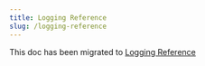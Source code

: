 ```yaml
---
title: Logging Reference
slug: /logging-reference
---
```


This doc has been migrated to [Logging Reference](/reference-client/troubleshooting/logging-reference)
